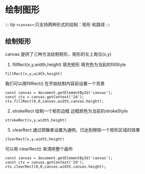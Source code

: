# 绘制图形

::: tip
`<canvas>`:只支持两种形式的绘制：矩形 和路径
:::

##  绘制矩形

canvas 提供了三种方法绘制矩形，矩形的左上角位(x,y)

1. fillRect(x,y,width,height) 填充矩形 填充色为当前的fillStyle
```
fillRect(x,y,width,height)
```
我们可以用fillRect() 在开始绘制内容前设置一个背景

```
const canvas = document.getElementById('canvas');
const ctx = canvas.getContext('2d');
ctx.fillRect(0,0,canvas.width,canvas.height);
```
2. strokeRect 绘制一个矩形边框 边框颜色为当前的strokeStyle
  ```
strokeRect(x,y,width,height)
  ```

3. clearRect 通过把像素设置为通明，已达到擦除一个矩形区域的效果

```
clearRect(x,y,width,height)
```

可以用 clearRect() 来清除整个画布

``` 
const canvas = document.getElementById('canvas');
const ctx = canvas.getContext('2d');
ctx.clearRect(0,0,canvas.width,canvas.height);
```
